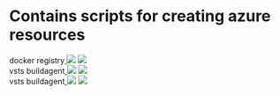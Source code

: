 # Contains scripts for creating azure resources

<tr>
  <td>
docker registry</td><td><a href="https://portal.azure.com/#create/Microsoft.Template/uri/https%3A%2F%2Fraw.githubusercontent.com%2Fchrisvugrinec%2Fazure-infra%2Fmaster%2Fdocker-registry.json" target="_blank">
    <img src="http://azuredeploy.net/deploybutton.png"/></a>
<a href="http://armviz.io/#/?load=https%3A%2F%2Fraw.githubusercontent.com%2Fchrisvugrinec%2Fazure-infra%2Fmaster%2Fdocker-registry.json" target="_blank">
    <img src="http://armviz.io/visualizebutton.png"/></a>
  </td>
</tr>
<br />
<tr>
  <td>
vsts buildagent</td><td><a href="https://portal.azure.com/#create/Microsoft.Template/uri/https%3A%2F%2Fraw.githubusercontent.com%2Fchrisvugrinec%2Fazure-infra%2Fmaster%2Fvsts-buildagent.json" target="_blank">
    <img src="http://azuredeploy.net/deploybutton.png"/></a>
<a href="http://armviz.io/#/?load=https%3A%2F%2Fraw.githubusercontent.com%2Fchrisvugrinec%2Fazure-infra%2Fmaster%2Fvsts-buildagent.json" target="_blank">
    <img src="http://armviz.io/visualizebutton.png"/></a>
  </td>
</tr>
<br />
<tr>
  <td>
vsts buildagent</td><td><a href="https://portal.azure.com/#create/Microsoft.Template/uri/https%3A%2F%2Fraw.githubusercontent.com%2Fchrisvugrinec%2Fazure-infra%2Fmaster%2Fvnet.json" target="_blank">
    <img src="http://azuredeploy.net/deploybutton.png"/></a>
<a href="http://armviz.io/#/?load=https%3A%2F%2Fraw.githubusercontent.com%2Fchrisvugrinec%2Fazure-infra%2Fmaster%2Fvnet.json" target="_blank">
    <img src="http://armviz.io/visualizebutton.png"/></a>
  </td>
</tr>
